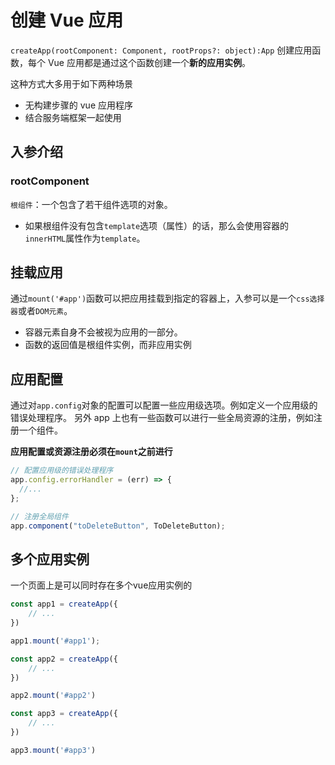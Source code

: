 # 创建 Vue 应用

`createApp(rootComponent: Component, rootProps?: object):App` 创建应用函数，每个 Vue 应用都是通过这个函数创建一个**新的应用实例**。

这种方式大多用于如下两种场景

- 无构建步骤的 vue 应用程序
- 结合服务端框架一起使用

## 入参介绍

### rootComponent

`根组件`：一个包含了若干组件选项的对象。

- 如果根组件没有包含`template`选项（属性）的话，那么会使用容器的`innerHTML`属性作为`template`。

## 挂载应用

通过`mount('#app')`函数可以把应用挂载到指定的容器上，入参可以是一个`css选择器`或者`DOM元素`。

- 容器元素自身不会被视为应用的一部分。
- 函数的返回值是根组件实例，而非应用实例

## 应用配置

通过对`app.config`对象的配置可以配置一些应用级选项。例如定义一个应用级的错误处理程序。
另外 app 上也有一些函数可以进行一些全局资源的注册，例如注册一个组件。

**应用配置或资源注册必须在`mount`之前进行**

```javascript
// 配置应用级的错误处理程序
app.config.errorHandler = (err) => {
  //...
};

// 注册全局组件
app.component("toDeleteButton", ToDeleteButton);
```

## 多个应用实例

一个页面上是可以同时存在多个vue应用实例的

```javascript
const app1 = createApp({
    // ...
})

app1.mount('#app1');

const app2 = createApp({
    // ...
})

app2.mount('#app2')

const app3 = createApp({
    // ...
})

app3.mount('#app3')
```